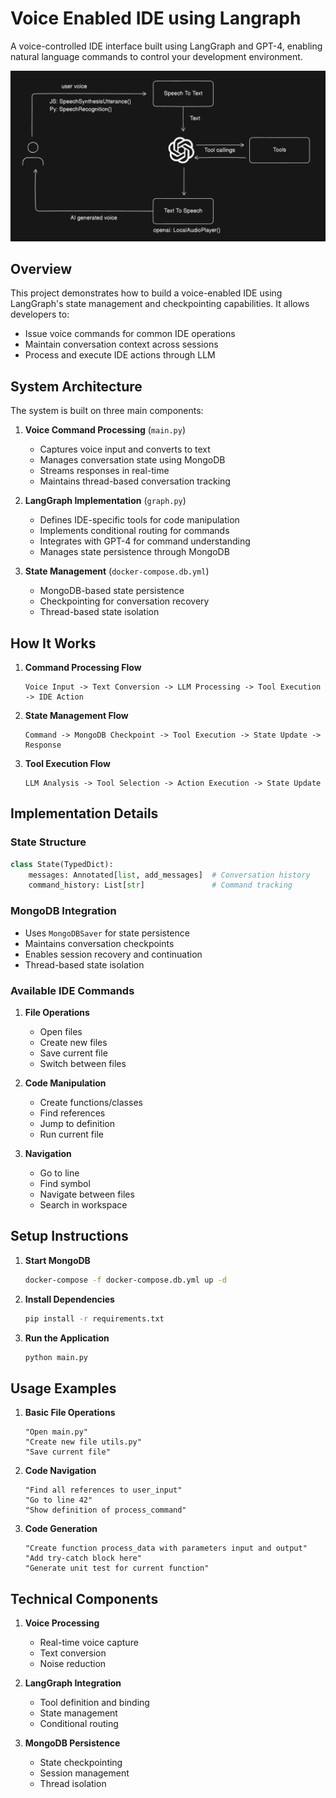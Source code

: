 # Voice Enabled IDE using Langraph

A voice-controlled IDE interface built using LangGraph and GPT-4, enabling natural language commands to control your development environment.

![Speech to Text Flow](architecture.png)
## Overview

This project demonstrates how to build a voice-enabled IDE using LangGraph's state management and checkpointing capabilities. It allows developers to:

- Issue voice commands for common IDE operations
- Maintain conversation context across sessions
- Process and execute IDE actions through LLM

## System Architecture

The system is built on three main components:

1. **Voice Command Processing** (`main.py`)

   - Captures voice input and converts to text
   - Manages conversation state using MongoDB
   - Streams responses in real-time
   - Maintains thread-based conversation tracking

2. **LangGraph Implementation** (`graph.py`)

   - Defines IDE-specific tools for code manipulation
   - Implements conditional routing for commands
   - Integrates with GPT-4 for command understanding
   - Manages state persistence through MongoDB

3. **State Management** (`docker-compose.db.yml`)
   - MongoDB-based state persistence
   - Checkpointing for conversation recovery
   - Thread-based state isolation

## How It Works

1. **Command Processing Flow**

   ```
   Voice Input -> Text Conversion -> LLM Processing -> Tool Execution -> IDE Action
   ```

2. **State Management Flow**

   ```
   Command -> MongoDB Checkpoint -> Tool Execution -> State Update -> Response
   ```

3. **Tool Execution Flow**
   ```
   LLM Analysis -> Tool Selection -> Action Execution -> State Update
   ```

## Implementation Details

### State Structure

```python
class State(TypedDict):
    messages: Annotated[list, add_messages]  # Conversation history
    command_history: List[str]               # Command tracking
```

### MongoDB Integration

- Uses `MongoDBSaver` for state persistence
- Maintains conversation checkpoints
- Enables session recovery and continuation
- Thread-based state isolation

### Available IDE Commands

1. **File Operations**

   - Open files
   - Create new files
   - Save current file
   - Switch between files

2. **Code Manipulation**

   - Create functions/classes
   - Find references
   - Jump to definition
   - Run current file

3. **Navigation**
   - Go to line
   - Find symbol
   - Navigate between files
   - Search in workspace

## Setup Instructions

1. **Start MongoDB**

   ```bash
   docker-compose -f docker-compose.db.yml up -d
   ```

2. **Install Dependencies**

   ```bash
   pip install -r requirements.txt
   ```

3. **Run the Application**
   ```bash
   python main.py
   ```

## Usage Examples

1. **Basic File Operations**

   ```
   "Open main.py"
   "Create new file utils.py"
   "Save current file"
   ```

2. **Code Navigation**

   ```
   "Find all references to user_input"
   "Go to line 42"
   "Show definition of process_command"
   ```

3. **Code Generation**
   ```
   "Create function process_data with parameters input and output"
   "Add try-catch block here"
   "Generate unit test for current function"
   ```

## Technical Components

1. **Voice Processing**

   - Real-time voice capture
   - Text conversion
   - Noise reduction

2. **LangGraph Integration**

   - Tool definition and binding
   - State management
   - Conditional routing

3. **MongoDB Persistence**
   - State checkpointing
   - Session management
   - Thread isolation
